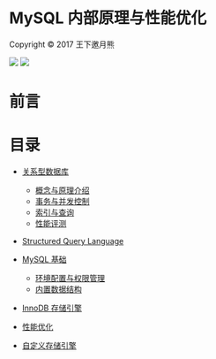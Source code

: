 # MySQL 内部原理与性能优化

Copyright © 2017 王下邀月熊

![](https://camo.githubusercontent.com/322fefce6b2264d9ff2ad35ea5dcd4622e437b04/68747470733a2f2f696d672e736869656c64732e696f2f62616467652f4c6963656e73652d434325323042592d2d4e432d2d5341253230342e302d626c75652e737667)
![](https://camo.githubusercontent.com/d4e0f63e9613ee474a7dfdc23c240b9795712c96/68747470733a2f2f696d672e736869656c64732e696f2f62616467652f5052732d77656c636f6d652d627269676874677265656e2e737667)


# 前言

# 目录

- [关系型数据库]()
    - [概念与原理介绍]()
    - [事务与并发控制]()
    - [索引与查询]()
    - [性能评测]()

- [Structured Query Language]()

- [MySQL 基础]()
    - [环境配置与权限管理]()
    - [内置数据结构]()

- [InnoDB 存储引擎]()

- [性能优化]()

- [自定义存储引擎]()
